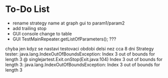 # To-Do List

- rename strategy name at graph gui to param1/param2
- add trailing stop
- GUI console change to table
- GUI TestMainRepeater.getListOfParameters();  ???



chyba jen kdyz se nastavi testovaci obdobi delsi nez cca 8 dni
Strategy tester: java.lang.IndexOutOfBoundsException: Index 3 out of bounds for length 3 @ singlejartest.Exit.onStop(Exit.java:104)
Index 3 out of bounds for length 3: java.lang.IndexOutOfBoundsException: Index 3 out of bounds for length 3
